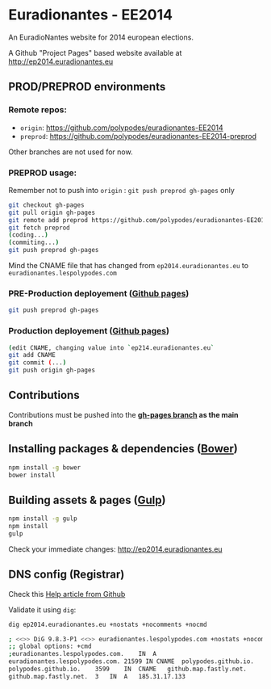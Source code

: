# Euradionantes - EE2014

An EuradioNantes website for 2014 european elections.

A Github "Project Pages" based website available at http://ep2014.euradionantes.eu


## PROD/PREPROD environments

### Remote repos:

- `origin`: https://github.com/polypodes/euradionantes-EE2014
- `preprod`: https://github.com/polypodes/euradionantes-EE2014-preprod

Other branches are not used for now.

### PREPROD usage:

Remember not to push into `origin` : `git push preprod gh-pages` only

```bash
git checkout gh-pages
git pull origin gh-pages
git remote add preprod https://github.com/polypodes/euradionantes-EE2014-preprod.git
git fetch preprod
(coding...)
(commiting...)
git push preprod gh-pages
```

Mind the CNAME file that has changed from `ep2014.euradionantes.eu` to `euradionantes.lespolypodes.com`

### PRE-Production deployement ([Github pages](https://pages.github.com/))

```bash
git push preprod gh-pages
```

### Production deployement ([Github pages](https://pages.github.com/))

```bash
(edit CNAME, changing value into `ep214.euradionantes.eu`
git add CNAME
git commit (...)
git push origin gh-pages
```

## Contributions

Contributions must be pushed into the __[gh-pages branch](https://github.com/polypodes/euradionantes-EE2014-preprod/tree/gh-pages) as the main branch__

## Installing packages & dependencies ([Bower](http://bower.io/))

```bash
npm install -g bower
bower install
```

## Building assets & pages ([Gulp](http://gulpjs.com/))

```bash
npm install -g gulp
npm install
gulp
```


Check your immediate changes: http://ep2014.euradionantes.eu

## DNS config (Registrar)

Check this [Help article from Github](https://help.github.com/articles/setting-up-a-custom-domain-with-github-pages#subdomains)

Validate it using `dig`:

```bash
dig ep2014.euradionantes.eu +nostats +nocomments +nocmd                                                          14:28  ronan@cider

; <<>> DiG 9.8.3-P1 <<>> euradionantes.lespolypodes.com +nostats +nocomments +nocmd
;; global options: +cmd
;euradionantes.lespolypodes.com.    IN  A
euradionantes.lespolypodes.com. 21599 IN CNAME  polypodes.github.io.
polypodes.github.io.    3599    IN  CNAME   github.map.fastly.net.
github.map.fastly.net.  3   IN  A   185.31.17.133
```
